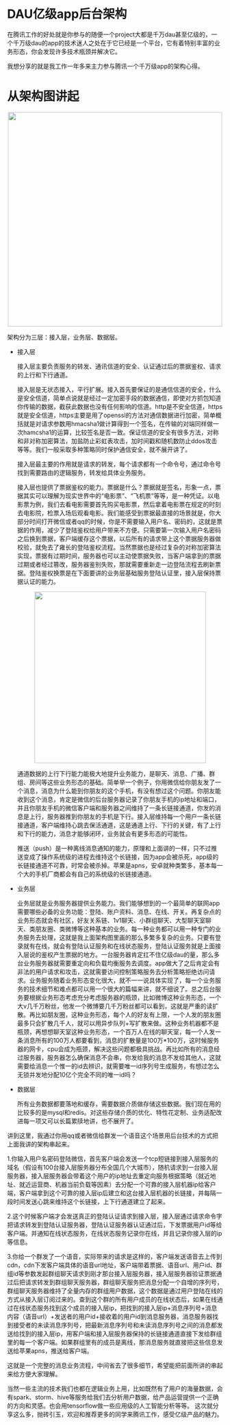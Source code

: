 # DAU亿级app后台架构

在腾讯工作的好处就是你参与的随便一个project大都是千万dau甚至亿级的，一个千万级dau的app的技术迷人之处在于它已经是一个平台，它有着特别丰富的业务形态，你会发现许多技术瓶颈并解决它。

我想分享的就是我工作一年多来主力参与腾讯一个千万级app的架构心得。

# 从架构图讲起
<p align="center">
	<img src=https://github.com/richardissuperman/WHUT_CS_CLASS_09/blob/master/%E4%B8%80%E4%B8%AA%E4%BA%BA%E7%BF%A1%E5%86%B7%E7%BF%A0-%E5%8D%83%E4%B8%87%E5%88%B0%E4%BA%BFdau%E7%BA%A7%E5%90%8E%E5%8F%B0%E6%9E%B6%E6%9E%84/image/%E6%9E%B6%E6%9E%84%E5%9B%BE.jpg width=500>
</p>

架构分为三层：接入层，业务层、数据层。

*	接入层

	接入层主要负责服务的转发、通讯信道的安全、认证通过后的票据鉴权、请求的上行和下行通道。

	接入层是无状态接入，平行扩展。接入首先要保证的是通信信道的安全，什么是安全信道，简单点说就是经过一定加密手段的数据通信，即使对方抓包知道你传输的数据，截获此数据也没有任何影响的信道。http是不安全信道，https就是安全信道，https主要是用了openssl的方法对通信数据进行加密，简单概括就是对请求参数用hmacsha1做计算得到一个签名，在传输的对端同样做一次hamcsha1的运算，比较签名是否一致。保证信道的安全有很多方法，对称和非对称加密算法，加盐防止彩虹表攻击，加时间戳和随机数防止ddos攻击等等。我们一般采取多种策略同时保护通信安全，就不展开讲了。

	接入层最主要的作用就是请求的转发，每个请求都有一个命令号，通过命令号找到需要路由的逻辑服务，转发给具体业务服务。

	接入层也提供了票据鉴权的能力。票据是什么？票据就是签名，形象一点，票据其实可以理解为现实世界中的“电影票”、“飞机票”等等，是一种凭证。以电影票为例，我们去看电影需要首先购买电影票，然后拿着电影票在规定的时刻去电影院，检票入场后观看电影。我们能感受到票据最直接的场景就是，你大部分时间打开微信或者qq的时候，你是不需要输入用户名、密码的，这就是票据的作用，减少了登陆鉴权给用户带来不方便。只需要第一次输入用户名密码之后换到票据，客户端缓存这个票据，以后所有的请求带上这个票据服务器做校验，就免去了雍长的登陆鉴权流程。当然票据也是经过复杂的对称加密算法实现，票据有过期时间，服务器也可以主动使票据失败，当客户端拿到的票据过期或者经过篡改，服务器鉴别失败，那就需要重新走一边登陆流程去刷新票据。登陆鉴权换票是在下面要讲的业务层基础服务登陆认证里，接入层保持票据认证的能力。

	<p align="center">
	<img src=https://github.com/richardissuperman/WHUT_CS_CLASS_09/blob/master/%E4%B8%80%E4%B8%AA%E4%BA%BA%E7%BF%A1%E5%86%B7%E7%BF%A0-%E5%8D%83%E4%B8%87%E5%88%B0%E4%BA%BFdau%E7%BA%A7%E5%90%8E%E5%8F%B0%E6%9E%B6%E6%9E%84/image/%E7%A5%A8%E6%8D%AE.jpg width=400>
	</p>


	通道数据的上行下行能力能极大地提升业务能力，是聊天、消息、广播、群组、房间等这些业务形态的基础。简单举一个例子，你用微信给你朋友发了一个消息，消息为什么能到你朋友的这个手机，有没有想过这个问题。你朋友能收到这个消息，肯定是微信的后台服务器记录了你朋友手机的ip地址和端口，并且你朋友手机的微信客户端和服务器之间维持了一条长链接通道，你发的消息是上行，服务器推到你朋友的手机是下行。接入层维持每一个用户一条长链接通道，客户端维持心跳去保活通道，这是通道上行、下行的关键，有了上行和下行的能力，消息才能够闭环，业务就会有更多形态的可能性。

	推送（push）是一种离线消息通知的能力，原理和上面讲的一样，只不过推送变成了操作系统级的进程去维持这个长链接，因为app会被杀死，app级的长链接通道不可靠，时常会被杀掉。苹果是apns，安卓就种类繁多，基本每一个大的手机厂商都会有自己的系统级的长链接通道。

*	业务层

	业务层就是业务服务器提供业务能力。我们能够想到的一个最简单的联网app需要哪些必备的业务功能：登陆、账户资料、消息、在线、开关。再复杂点的业务形态就会有社区，好友关系链、1v1聊天、小群组聊天、大型聊天室聊天、类朋友圈、类微博等这种基本的业务。每一种业务都可以用一种专门的业务服务去处理，这就是我上面架构图里画的那么多繁多复杂的业务。只要有登录就有在线，就会有登陆认证服务和在线状态服务，登陆认证服务就是上面接入层说的鉴权产生票据的地方。一台服务器肯定扛不住亿级dau的量，那么多台业务服务器就需要重定向和负载均衡服务去调度。app做大了之后肯定会有非法的用户请求和攻击，这就需要访问控制策略服务去分析策略拒绝访问请求。业务服务随着业务形态变化很大，就不一一说具体实现了，每一个业务服务的技术细节和难点都可以用一个很大的篇幅来讲，就不细说了。总之后台服务要根据业务形态考虑充分考虑服务器的瓶颈，比如微博这种业务形态，一个大v几千万粉丝，他发一个微博要几千万粉丝都可以看到，这就是严重的读扩散。再比如朋友圈，这种业务形态，每个人的好友有上限，一个人发的朋友圈最多只会扩散几千人，就可以用异步队列+写扩散来做。这种业务机器都不是瓶颈，再想想聊天室这种业务形态，一个百万人在线的聊天室，每一个人发一条消息所有的100万人都要看到，消息的扩散量是100万*100万，这时候服务器的网卡，cpu会成为瓶颈，解决这些问题都极具挑战。再比如所有的消息经过服务器，服务器怎么确保消息不会串，你发给我的消息不发给其他人，这就需要给消息一个惟一的id去辨识，就需要唯一id序列号生成服务，有想过怎么无锁并发地分配10亿个完全不同的唯一id吗？

*	数据层
	
	所有业务数据都要落地和缓存，需要数据介质做存储这些数据。我们现在用的比较多的是mysql和redis。对这些存储介质的优化、特性花定制、业务适配改进每一项又可以长篇累牍地讲，也不展开了。


讲到这里，我通过你用qq或者微信给群发一个语音这个场景用后台技术的方式把上面我讲的架构串起来。

1.你输入用户名密码登陆微信，首先客户端会发送一个tcp短链接到接入层服务的域名（假设有100台接入层服务器分布全国几个大城市），随机请求到一台接入层服务器，接入层服务器会带着这个用户的ip地址去重定向服务根据策略（就近地址、就近运营商、机器当前负载等因素）去分配一个可靠的接入层机器ip给客户端，客户端拿到这个可靠的接入层ip后建立和这台接入层机器的长链接，并每隔一段时间发送心跳来维持这个长链接，上下行通道建立了起来。

2.这个时候客户端才会发送真正的登陆认证请求到接入层，接入层通过请求命令字把请求转发到登陆认证服务器，登陆认证服务器认证通过后，下发票据用户id等给客户端。并通知在线状态服务，在线状态服务记录你在线，并且记录你接入层的ip等信息。

3.你给一个群发了一个语音，实际带来的请求是这样的，客户端发送语音去上传到cdn，cdn下发客户端具体的语音url地址，客户端带着票据、语音url、用户id、群组id等参数发起群组聊天请求到刚才那台接入层服务器，接入层服务器验证票据通过后把请求转发到群组聊天服务器，群组聊天服务把消息分配一个自增的序列号，群组聊天服务器维持了全量内存的群组用户数据，这个数据是通过用户登陆在线的方式从接入层订阅过来的。查到这个群的所有用户成员的在线状态后，如果在线通过在线状态服务找到这个成员的接入层ip，把找到的接入层ip+消息序列号+消息内容（语音url）+发送者的用户id+接收着的用户id到消息服务器，消息服务器找到接受者的未读消息序列号，把最新消息序列号和未读消息序列号之间的消息都发送给找到的接入层ip，用客户端和接入层服务器保持的长链接通道直接下发给群组里的每一个客户端。如果群组里有的成员是离线，那消息服务就直接把这些信息发送给苹果apns，推送给客户端。

这就是一个完整的消息业务流程，中间省去了很多细节，希望能把前面所讲的串起来给方便大家理解。

当然一些主流的技术我们也都在逻辑业务上用，比如既然有了用户的海量数据，会有spark、storm、hive等服务给我们去分析用户数据，给产品运营提供一个正确的方向和灵感。也会用tensorflow做一些应用级的人工智能分析等等。
这次就分享这么多，抛砖引玉，欢迎和推荐更多的同学来腾讯工作，感受亿级产品的魅力。


